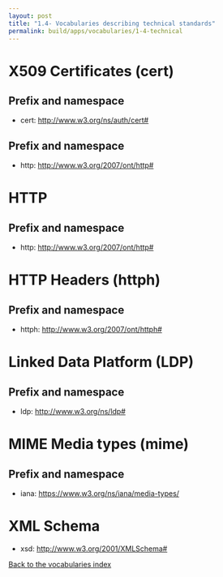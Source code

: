 ```yaml
---
layout: post
title: "1.4- Vocabularies describing technical standards"
permalink: build/apps/vocabularies/1-4-technical
---
```


# <a id="cert"/> X509 Certificates (cert)

## Prefix and namespace
- cert: http://www.w3.org/ns/auth/cert#

## Prefix and namespace
- http: http://www.w3.org/2007/ont/http#

# <a id="http"/> HTTP

## Prefix and namespace
- http: http://www.w3.org/2007/ont/http#

# <a id="httph"/> HTTP Headers (httph)

## Prefix and namespace
- httph: http://www.w3.org/2007/ont/httph#

# <a id="ldp"/> Linked Data Platform (LDP)

## Prefix and namespace
- ldp: http://www.w3.org/ns/ldp#

# <a id="mime"/> MIME Media types (mime)

## Prefix and namespace
- iana: https://www.w3.org/ns/iana/media-types/

# <a id="xsd"/> XML Schema
- xsd: http://www.w3.org/2001/XMLSchema#

[Back to the vocabularies index](1-well-known)
